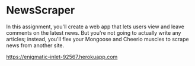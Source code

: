 # NewsScraper


In this assignment, you'll create a web app that lets users view and leave comments on the latest news. But you're not going to actually write any articles; instead, you'll flex your Mongoose and Cheerio muscles to scrape news from another site.

 https://enigmatic-inlet-92567.herokuapp.com
 
 